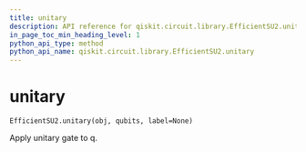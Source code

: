```yaml
---
title: unitary
description: API reference for qiskit.circuit.library.EfficientSU2.unitary
in_page_toc_min_heading_level: 1
python_api_type: method
python_api_name: qiskit.circuit.library.EfficientSU2.unitary
---
```


# unitary

<span id="qiskit.circuit.library.EfficientSU2.unitary" />

`EfficientSU2.unitary(obj, qubits, label=None)`

Apply unitary gate to q.

